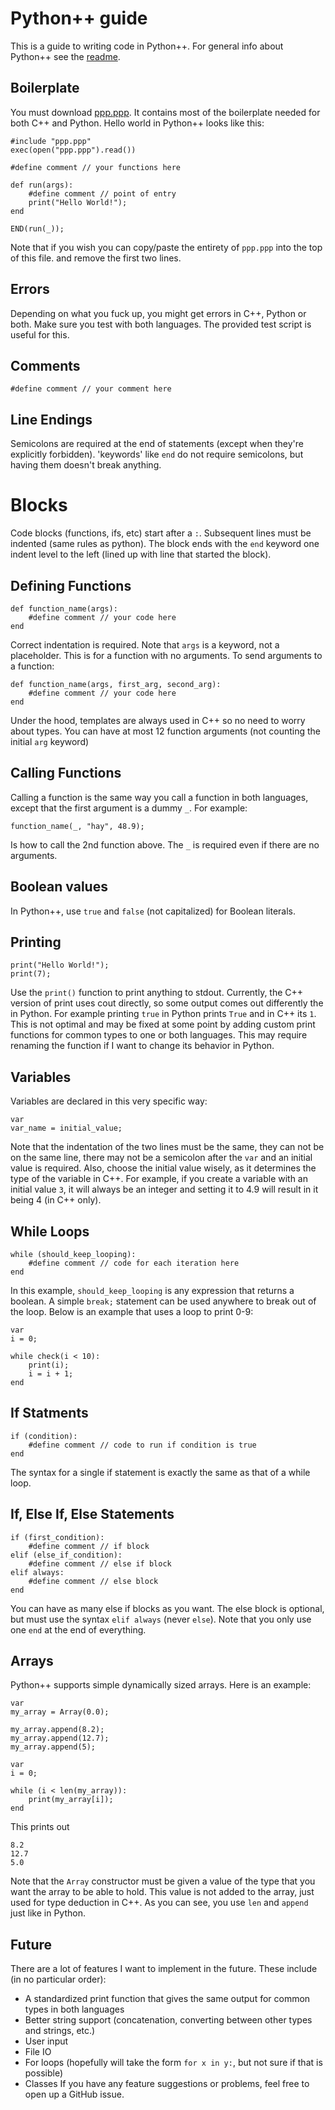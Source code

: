 # Python++ guide

This is a guide to writing code in Python++. For general info about Python++ see the [readme](readme.md).

## Boilerplate

You must download [ppp.ppp](ppp.ppp). It contains most of the boilerplate needed for both C++ and Python. Hello world in Python++ looks like this:
```
#include "ppp.ppp"
exec(open("ppp.ppp").read())

#define comment // your functions here

def run(args):
	#define comment // point of entry
	print("Hello World!");
end

END(run(_));
```
Note that if you wish you can copy/paste the entirety of `ppp.ppp` into the top of this file. and remove the first two lines.

## Errors
Depending on what you fuck up, you might get errors in C++, Python or both. Make sure you test with both languages. The provided test script is useful for this.

## Comments
```
#define comment // your comment here
```

## Line Endings
Semicolons are required at the end of statements (except when they're explicitly forbidden). 'keywords' like `end` do not require semicolons, but having them doesn't break anything.

# Blocks
Code blocks (functions, ifs, etc) start after a `:`. Subsequent lines must be indented (same rules as python). The block ends with the `end` keyword one indent level to the left (lined up with line that started the block).

## Defining Functions
```
def function_name(args):
	#define comment // your code here
end
```
Correct indentation is required. Note that `args` is a keyword, not a placeholder. This is for a function with no arguments. To send arguments to a function:
```
def function_name(args, first_arg, second_arg):
	#define comment // your code here
end
```
Under the hood, templates are always used in C++ so no need to worry about types. You can have at most 12 function arguments (not counting the initial `arg` keyword)

## Calling Functions
Calling a function is the same way you call a function in both languages, except that the first argument is a dummy `_`. For example:
```
function_name(_, "hay", 48.9);
```
Is how to call the 2nd function above. The `_` is required even if there are no arguments.

## Boolean values
In Python++, use `true` and `false` (not capitalized) for Boolean literals.

## Printing
```
print("Hello World!");
print(7);
```
Use the `print()` function to print anything to stdout. Currently, the C++ version of print uses cout directly, so some output comes out differently the in Python. For example printing `true` in Python prints `True` and in C++ its `1`. This is not optimal and may be fixed at some point by adding custom print functions for common types to one or both languages. This may require renaming the function if I want to change its behavior in Python.

## Variables
Variables are declared in this very specific way:
```
var
var_name = initial_value;
```
Note that the indentation of the two lines must be the same, they can not be on the same line, there may not be a semicolon after the `var` and an initial value is required. Also, choose the initial value wisely, as it determines the type of the variable in C++. For example, if you create a variable with an initial value `3`, it will always be an integer and setting it to 4.9 will result in it being 4 (in C++ only).

## While Loops
```
while (should_keep_looping):
	#define comment // code for each iteration here
end
```
In this example, `should_keep_looping` is any expression that returns a boolean. A simple `break;` statement can be used anywhere to break out of the loop. Below is an example that uses a loop to print 0-9:
```
var
i = 0;

while check(i < 10):
	print(i);
	i = i + 1;
end
```

## If Statments
```
if (condition):
	#define comment // code to run if condition is true
end
```
The syntax for a single if statement is exactly the same as that of a while loop.

## If, Else If, Else Statements
```
if (first_condition):
	#define comment // if block
elif (else_if_condition):
	#define comment // else if block
elif always:
	#define comment // else block 
end
```
You can have as many else if blocks as you want. The else block is optional, but must use the syntax `elif always` (never `else`). Note that you only use one `end` at the end of everything.

## Arrays
Python++ supports simple dynamically sized arrays. Here is an example:
```
var
my_array = Array(0.0);

my_array.append(8.2);
my_array.append(12.7);
my_array.append(5);

var
i = 0;

while (i < len(my_array)):
	print(my_array[i]);
end
```
This prints out
```
8.2
12.7
5.0
```
Note that the `Array` constructor must be given a value of the type that you want the array to be able to hold. This value is not added to the array, just used for type deduction in C++. As you can see, you use `len` and `append` just like in Python.

## Future
There are a lot of features I want to implement in the future. These include (in no particular order):
* A standardized print function that gives the same output for common types in both languages
* Better string support (concatenation, converting between other types and strings, etc.)
* User input
* File IO
* For loops (hopefully will take the form `for x in y:`, but not sure if that is possible)
* Classes
If you have any feature suggestions or problems, feel free to open up a GitHub issue.

